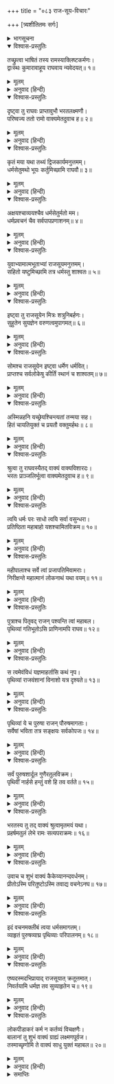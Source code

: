 +++
title = "०८३ राज-सूय-विचारः"

+++
[त्र्यशीतितमः सर्गः]



<details><summary>भागसूचना</summary>

83. भरतके कहनेसे श्रीरामका राजसूय-यज्ञ करनेके विचारसे निवृत्त होना
</details>

<details open><summary>विश्वास-प्रस्तुतिः</summary>

तच्छ्रुत्वा भाषितं तस्य रामस्याक्लिष्टकर्मणः।  
द्वाःस्थः कुमारावाहूय राघवाय न्यवेदयत्॥ १॥
</details>

<details><summary>मूलम्</summary>

तच्छ्रुत्वा भाषितं तस्य रामस्याक्लिष्टकर्मणः।  
द्वाःस्थः कुमारावाहूय राघवाय न्यवेदयत्॥ १॥
</details>

<details><summary>अनुवाद (हिन्दी)</summary>

क्लेशरहित कर्म करनेवाले श्रीरामका यह कथन सुनकर द्वारपालने कुमार भरत और लक्ष्मणको बुलाकर श्रीरघुनाथजीकी सेवामें उपस्थित कर दिया॥ १॥
</details>

<details open><summary>विश्वास-प्रस्तुतिः</summary>

दृष्ट्वा तु राघवः प्राप्तावुभौ भरतलक्ष्मणौ।  
परिष्वज्य ततो रामो वाक्यमेतदुवाच ह॥ २॥
</details>

<details><summary>मूलम्</summary>

दृष्ट्वा तु राघवः प्राप्तावुभौ भरतलक्ष्मणौ।  
परिष्वज्य ततो रामो वाक्यमेतदुवाच ह॥ २॥
</details>

<details><summary>अनुवाद (हिन्दी)</summary>

भरत और लक्ष्मणको आया देख रघुकुलतिलक श्रीरामने उन्हें हृदयसे लगा लिया और यह बात कही—
</details>

<details open><summary>विश्वास-प्रस्तुतिः</summary>

कृतं मया यथा तथ्यं द्विजकार्यमनुत्तमम्।  
धर्मसेतुमथो भूयः कर्तुमिच्छामि राघवौ॥ ३॥
</details>

<details><summary>मूलम्</summary>

कृतं मया यथा तथ्यं द्विजकार्यमनुत्तमम्।  
धर्मसेतुमथो भूयः कर्तुमिच्छामि राघवौ॥ ३॥
</details>

<details><summary>अनुवाद (हिन्दी)</summary>

‘रघुवंशी राजकुमारो! मैंने ब्राह्मणका वह परम उत्तम कार्य यथावत् रूपसे सिद्ध कर दिया। अब मैं पुनः राजधर्मकी चरम सीमारूपराजसूय यज्ञका अनुष्ठान करना चाहता हूँ॥ ३॥
</details>

<details open><summary>विश्वास-प्रस्तुतिः</summary>

अक्षयश्चाव्ययश्चैव धर्मसेतुर्मतो मम।  
धर्मप्रवचनं चैव सर्वपापप्रणाशनम्॥ ४॥
</details>

<details><summary>मूलम्</summary>

अक्षयश्चाव्ययश्चैव धर्मसेतुर्मतो मम।  
धर्मप्रवचनं चैव सर्वपापप्रणाशनम्॥ ४॥
</details>

<details><summary>अनुवाद (हिन्दी)</summary>

‘मेरी रायमें धर्मसेतु (राजसूय) अक्षय एवं अविनाशी फल देनेवाला है तथा वह धर्मका पोषक एवं समस्त पापोंका नाश करनेवाला है॥ ४॥
</details>

<details open><summary>विश्वास-प्रस्तुतिः</summary>

युवाभ्यामात्मभूताभ्यां राजसूयमनुत्तमम्।  
सहितो यष्टुमिच्छामि तत्र धर्मस्तु शाश्वतः॥ ५॥
</details>

<details><summary>मूलम्</summary>

युवाभ्यामात्मभूताभ्यां राजसूयमनुत्तमम्।  
सहितो यष्टुमिच्छामि तत्र धर्मस्तु शाश्वतः॥ ५॥
</details>

<details><summary>अनुवाद (हिन्दी)</summary>

‘तुम दोनों मेरे आत्मा ही हो, अतः मेरी इच्छा तुम्हारे साथ इस उत्तम राजसूय-यज्ञका अनुष्ठान करनेकी है; क्योंकि उसमें राजाका शाश्वत धर्म प्रतिष्ठित है॥
</details>

<details open><summary>विश्वास-प्रस्तुतिः</summary>

इष्ट्वा तु राजसूयेन मित्रः शत्रुनिबर्हणः।  
सुहुतेन सुयज्ञेन वरुणत्वमुपागमत्॥ ६॥
</details>

<details><summary>मूलम्</summary>

इष्ट्वा तु राजसूयेन मित्रः शत्रुनिबर्हणः।  
सुहुतेन सुयज्ञेन वरुणत्वमुपागमत्॥ ६॥
</details>

<details><summary>अनुवाद (हिन्दी)</summary>

‘शत्रुओंका संहार करनेवाले मित्रदेवताने उत्तम आहुतिसे युक्त राजसूय नामक श्रेष्ठ यज्ञद्वारा परमात्माका यजन करके वरुणका पद प्राप्त किया था॥ ६॥
</details>

<details open><summary>विश्वास-प्रस्तुतिः</summary>

सोमश्च राजसूयेन इष्ट्वा धर्मेण धर्मवित्।  
प्राप्तश्च सर्वलोकेषु कीर्तिं स्थानं च शाश्वतम्॥ ७॥
</details>

<details><summary>मूलम्</summary>

सोमश्च राजसूयेन इष्ट्वा धर्मेण धर्मवित्।  
प्राप्तश्च सर्वलोकेषु कीर्तिं स्थानं च शाश्वतम्॥ ७॥
</details>

<details><summary>अनुवाद (हिन्दी)</summary>

‘धर्मज्ञ सोम देवताने धर्मपूर्वक राजसूय-यज्ञका अनुष्ठान करके सम्पूर्ण लोकोंमें कीर्ति तथा शाश्वत स्थानको प्राप्त कर लिया॥ ७॥
</details>

<details open><summary>विश्वास-प्रस्तुतिः</summary>

अस्मिन्नहनि यच्छ्रेयश्चिन्त्यतां तन्मया सह।  
हितं चायतियुक्तं च प्रयतौ वक्तुमर्हथः॥ ८॥
</details>

<details><summary>मूलम्</summary>

अस्मिन्नहनि यच्छ्रेयश्चिन्त्यतां तन्मया सह।  
हितं चायतियुक्तं च प्रयतौ वक्तुमर्हथः॥ ८॥
</details>

<details><summary>अनुवाद (हिन्दी)</summary>

‘इसलिये आजके दिन मेरे साथ बैठकर तुमलोग यह विचार करो कि हमारे लिये कौन-सा कर्म लोक और परलोकमें कल्याणकारी होगा तथा संयतचित्त होकर तुम दोनों इस विषयमें मुझे सलाह दो’॥ ८॥
</details>

<details open><summary>विश्वास-प्रस्तुतिः</summary>

श्रुत्वा तु राघवस्यैतद् वाक्यं वाक्यविशारदः।  
भरतः प्राञ्जलिर्भूत्वा वाक्यमेतदुवाच ह॥ ९॥
</details>

<details><summary>मूलम्</summary>

श्रुत्वा तु राघवस्यैतद् वाक्यं वाक्यविशारदः।  
भरतः प्राञ्जलिर्भूत्वा वाक्यमेतदुवाच ह॥ ९॥
</details>

<details><summary>अनुवाद (हिन्दी)</summary>

श्रीरघुनाथजीके ये वचन सुनकर वाक्यविशारद भरतजीने हाथ जोड़कर यह बात कही—॥ ९॥
</details>

<details open><summary>विश्वास-प्रस्तुतिः</summary>

त्वयि धर्मः परः साधो त्वयि सर्वा वसुन्धरा।  
प्रतिष्ठिता महाबाहो यशश्चामितविक्रम॥ १०॥
</details>

<details><summary>मूलम्</summary>

त्वयि धर्मः परः साधो त्वयि सर्वा वसुन्धरा।  
प्रतिष्ठिता महाबाहो यशश्चामितविक्रम॥ १०॥
</details>

<details><summary>अनुवाद (हिन्दी)</summary>

‘साधो! अमित पराक्रमी महाबाहो! आपमें उत्तम धर्म प्रतिष्ठित है। यह सारी पृथ्वी भी आपपर ही आधारित है तथा आपमें ही यशकी प्रतिष्ठा है॥ १०॥
</details>

<details open><summary>विश्वास-प्रस्तुतिः</summary>

महीपालाश्च सर्वे त्वां प्रजापतिमिवामराः।  
निरीक्षन्ते महात्मानं लोकनाथं यथा वयम्॥ ११॥
</details>

<details><summary>मूलम्</summary>

महीपालाश्च सर्वे त्वां प्रजापतिमिवामराः।  
निरीक्षन्ते महात्मानं लोकनाथं यथा वयम्॥ ११॥
</details>

<details><summary>अनुवाद (हिन्दी)</summary>

‘देवतालोग जैसे प्रजापति ब्रह्माको ही महात्मा एवं लोकनाथ समझते हैं, उसी प्रकार हमलोग और समस्त भूपाल आपको ही महापुरुष तथा समस्त लोकोंका स्वामी मानते हैं—उसी दृष्टिसे आपको देखते हैं॥ ११॥
</details>

<details open><summary>विश्वास-प्रस्तुतिः</summary>

पुत्राश्च पितृवद् राजन् पश्यन्ति त्वां महाबल।  
पृथिव्यां गतिभूतोऽसि प्राणिनामपि राघव॥ १२॥
</details>

<details><summary>मूलम्</summary>

पुत्राश्च पितृवद् राजन् पश्यन्ति त्वां महाबल।  
पृथिव्यां गतिभूतोऽसि प्राणिनामपि राघव॥ १२॥
</details>

<details><summary>अनुवाद (हिन्दी)</summary>

‘राजन्! महाबली रघुनन्दन! पुत्र जैसे पिताको देखते हैं, उसी प्रकार आपके प्रति सब राजाओंका भाव है। आप ही समस्त पृथ्वी और सम्पूर्ण प्राणियोंके भी आश्रय हैं॥
</details>

<details open><summary>विश्वास-प्रस्तुतिः</summary>

स त्वमेवंविधं यज्ञमाहर्तासि कथं नृप।  
पृथिव्यां राजवंशानां विनाशो यत्र दृश्यते॥ १३॥
</details>

<details><summary>मूलम्</summary>

स त्वमेवंविधं यज्ञमाहर्तासि कथं नृप।  
पृथिव्यां राजवंशानां विनाशो यत्र दृश्यते॥ १३॥
</details>

<details><summary>अनुवाद (हिन्दी)</summary>

‘नरेश्वर! फिर आप ऐसा यज्ञ कैसे कर सकते हैं, जिसमें भूमण्डलके समस्त राजवंशोंका विनाश दिखायी देता है॥ १३॥
</details>

<details open><summary>विश्वास-प्रस्तुतिः</summary>

पृथिव्यां ये च पुरुषा राजन् पौरुषमागताः।  
सर्वेषां भविता तत्र सङ्क्षयः सर्वकोपजः॥ १४॥
</details>

<details><summary>मूलम्</summary>

पृथिव्यां ये च पुरुषा राजन् पौरुषमागताः।  
सर्वेषां भविता तत्र सङ्क्षयः सर्वकोपजः॥ १४॥
</details>

<details><summary>अनुवाद (हिन्दी)</summary>

‘राजन्! पृथ्वीपर जो पुरुषार्थी पुरुष हैं, उन सबका सभीके कोपसे उस यज्ञमें संहार हो जायगा॥ १४॥
</details>

<details open><summary>विश्वास-प्रस्तुतिः</summary>

सर्वं पुरुषशार्दूल गुणैरतुलविक्रम।  
पृथिवीं नार्हसे हन्तुं वशे हि तव वर्तते॥ १५॥
</details>

<details><summary>मूलम्</summary>

सर्वं पुरुषशार्दूल गुणैरतुलविक्रम।  
पृथिवीं नार्हसे हन्तुं वशे हि तव वर्तते॥ १५॥
</details>

<details><summary>अनुवाद (हिन्दी)</summary>

‘पुरुषसिंह! अतुल पराक्रमी वीर! आपके सद‍्गुणोंके कारण सारा जगत् आपके वशमें है। आपके लिये इस भूतलके निवासियोंका विनाश करना उचित न होगा’॥ १५॥
</details>

<details open><summary>विश्वास-प्रस्तुतिः</summary>

भरतस्य तु तद् वाक्यं श्रुत्वामृतमयं यथा।  
प्रहर्षमतुलं लेभे रामः सत्यपराक्रमः॥ १६॥
</details>

<details><summary>मूलम्</summary>

भरतस्य तु तद् वाक्यं श्रुत्वामृतमयं यथा।  
प्रहर्षमतुलं लेभे रामः सत्यपराक्रमः॥ १६॥
</details>

<details><summary>अनुवाद (हिन्दी)</summary>

भरतका यह अमृतमय वचन सुनकर सत्यपराक्रमी श्रीरामको अनुपम हर्ष प्राप्त हुआ॥ १६॥
</details>

<details open><summary>विश्वास-प्रस्तुतिः</summary>

उवाच च शुभं वाक्यं कैकेय्यानन्दवर्धनम्।  
प्रीतोऽस्मि परितुष्टोऽस्मि तवाद्य वचनेऽनघ॥ १७॥
</details>

<details><summary>मूलम्</summary>

उवाच च शुभं वाक्यं कैकेय्यानन्दवर्धनम्।  
प्रीतोऽस्मि परितुष्टोऽस्मि तवाद्य वचनेऽनघ॥ १७॥
</details>

<details><summary>अनुवाद (हिन्दी)</summary>

उन्होंने कैकेयीनन्दन भरतसे यह शुभ बात कही—‘निष्पाप भरत! आज तुम्हारी बात सुनकर मैं बहुत प्रसन्न एवं संतुष्ट हुआ हूँ॥ १७॥
</details>

<details open><summary>विश्वास-प्रस्तुतिः</summary>

इदं वचनमक्लीबं त्वया धर्मसमागतम्।  
व्याहृतं पुरुषव्याघ्र पृथिव्याः परिपालनम्॥ १८॥
</details>

<details><summary>मूलम्</summary>

इदं वचनमक्लीबं त्वया धर्मसमागतम्।  
व्याहृतं पुरुषव्याघ्र पृथिव्याः परिपालनम्॥ १८॥
</details>

<details><summary>अनुवाद (हिन्दी)</summary>

‘पुरुषसिंह! तुम्हारे मुखसे निकला हुआ यह उदार एवं धर्मसंगत वचन सारी पृथ्वीकी रक्षा करनेवाला है॥
</details>

<details open><summary>विश्वास-प्रस्तुतिः</summary>

एष्यदस्मदभिप्रायाद् राजसूयात् क्रतूत्तमात्।  
निवर्तयामि धर्मज्ञ तव सुव्याहृतेन च॥ १९॥
</details>

<details><summary>मूलम्</summary>

एष्यदस्मदभिप्रायाद् राजसूयात् क्रतूत्तमात्।  
निवर्तयामि धर्मज्ञ तव सुव्याहृतेन च॥ १९॥
</details>

<details><summary>अनुवाद (हिन्दी)</summary>

‘धर्मज्ञ! मेरे हृदयमें राजसूय-यज्ञका संकल्प उठ रहा था; किंतु आज तुम्हारे इस सुन्दर भाषणको सुनकर मैं उस उत्तम यज्ञकी ओरसे अपने मनको हटाये लेता हूँ॥ १९॥
</details>

<details open><summary>विश्वास-प्रस्तुतिः</summary>

लोकपीडाकरं कर्म न कर्तव्यं विचक्षणैः।  
बालानां तु शुभं वाक्यं ग्राह्यं लक्ष्मणपूर्वज।  
तस्माच्छृणोमि ते वाक्यं साधु युक्तं महाबल॥ २०॥
</details>

<details><summary>मूलम्</summary>

लोकपीडाकरं कर्म न कर्तव्यं विचक्षणैः।  
बालानां तु शुभं वाक्यं ग्राह्यं लक्ष्मणपूर्वज।  
तस्माच्छृणोमि ते वाक्यं साधु युक्तं महाबल॥ २०॥
</details>

<details><summary>अनुवाद (हिन्दी)</summary>

‘लक्ष्मणके बड़े भाई! बुद्धिमान् पुरुषोंको ऐसा कर्म नहीं करना चाहिये जो सम्पूर्ण जगत् को पीड़ा देनेवाला हो। बालकोंकी कही हुई बात भी यदि अच्छी हो तो उसे ग्रहण करना ही उचित है; अतः महाबली वीर! मैंने तुम्हारे उत्तम एवं युक्तिसंगत बातको बड़े ध्यानसे सुना है’॥ २०॥
</details>

<details><summary>समाप्तिः</summary>

इत्यार्षे श्रीमद्रामायणे वाल्मीकीये आदिकाव्ये उत्तरकाण्डे त्र्यशीतितमः सर्गः॥ ८३॥  
इस प्रकार श्रीवाल्मीकिनिर्मित आर्षरामायण आदिकाव्यके उत्तरकाण्डमें तिरासीवाँ सर्ग पूरा हुआ॥ ८३॥
</details>

